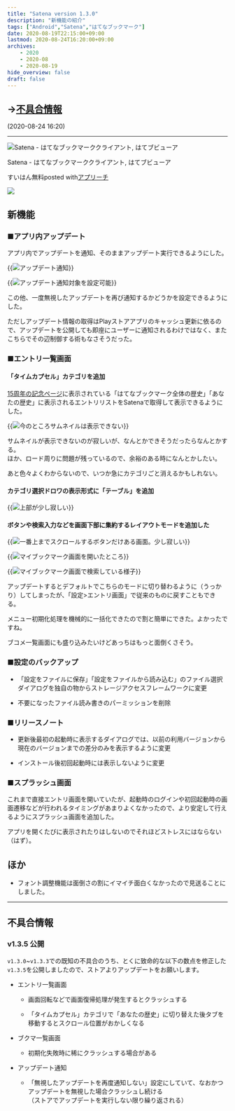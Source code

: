 ```yaml
---
title: "Satena version 1.3.0"
description: "新機能の紹介"
tags: ["Android","Satena","はてなブックマーク"]
date: 2020-08-19T22:15:00+09:00
lastmod: 2020-08-24T16:20:00+09:00
archives:
    - 2020
    - 2020-08
    - 2020-08-19
hide_overview: false
draft: false
---
```


## ->[不具合情報](#不具合情報)

(2020-08-24 16:20)

---

<div class="appreach"><img src="https://lh3.googleusercontent.com/8s4Fzo7AmnoNOT-pbsRoBSYbmBFgfS98l0Qatr1-aHYCRUJlHwab6jB1rijGC1_FYA=s128" alt="Satena - はてなブックマーククライアント, はてブビューア" class="appreach__icon"><div class="appreach__detail" style=""><p class="appreach__name">Satena - はてなブックマーククライアント, はてブビューア</p><p class="appreach__info"><span class="appreach__developper">すいはん</span><span class="appreach__price">無料</span><span class="appreach__posted">posted with<a href="https://mama-hack.com/app-reach/" title="アプリーチ" target="_blank" rel="nofollow">アプリーチ</a></span></p></div><div class="appreach__links" style=""><a href="https://play.google.com/store/apps/details?id=com.suihan74.satena" target="_blank" rel="nofollow" class="appreach__gplink"><img src="https://nabettu.github.io/appreach/img/gplay_ja.png"></a></div></div>

## 新機能

### ■アプリ内アップデート

アプリ内でアップデートを通知、そのままアップデート実行できるようにした。

{{<img src="/images/2020/08_01_00/in-app-update.png" zoom=".5" title="アップデート通知">}}

{{<img src="/images/2020/08_01_00/in-app-update-settings.png" zoom=".5" title="アップデート通知対象を設定可能">}}

この他、一度無視したアップデートを再び通知するかどうかを設定できるようにした。

ただしアップデート情報の取得はPlayストアアプリのキャッシュ更新に依るので、アップデートを公開しても即座にユーザーに通知されるわけではなく、またこちらでその辺制御する術もなさそうだった。

### ■エントリ一覧画面

#### 「タイムカプセル」カテゴリを追加

[15周年の記念ページ](https://b.hatena.ne.jp/15th)に表示されている「はてなブックマーク全体の歴史」「あなたの歴史」に表示されるエントリリストをSatenaで取得して表示できるようにした。

{{<img src="time_capsule.png" zoom=".5" title="今のところサムネイルは表示できない">}}

サムネイルが表示できないのが寂しいが、なんとかできそうだったらなんとかする。  
ほか、ロード周りに問題が残っているので、余裕のある時になんとかしたい。

あと色々よくわからないので、いつか急にカテゴリごと消えるかもしれない。

#### カテゴリ選択ドロワの表示形式に「テーブル」を追加

{{<img src="/images/2020/08_01_00/categories_mode_dev_1.png" zoom=".5" title="上部が少し寂しい">}}

#### ボタンや検索入力などを画面下部に集約するレイアウトモードを追加した

{{<img src="/images/2020/08_01_00/bottom_layout_dev_2.png" zoom=".5" title="一番上までスクロールするボタンだけある画面。少し寂しい">}}

{{<img src="/images/2020/08_01_00/bottom_layout_dev_3.png" zoom=".5" title="マイブックマーク画面を開いたところ">}}

{{<img src="/images/2020/08_01_00/bottom_layout_dev_4.png" zoom=".5" title="マイブックマーク画面で検索している様子">}}

アップデートするとデフォルトでこちらのモードに切り替わるように（うっかり）してしまったが、「設定>エントリ画面」で従来のものに戻すこともできる。

メニュー初期化処理を機械的に一括化できたので割と簡単にできた。よかったですね。

ブコメ一覧画面にも盛り込みたいけどあっちはもっと面倒くさそう。

### ■設定のバックアップ

- 「設定をファイルに保存」「設定をファイルから読み込む」のファイル選択ダイアログを独自の物からストレージアクセスフレームワークに変更

- 不要になったファイル読み書きのパーミッションを削除

### ■リリースノート

- 更新後最初の起動時に表示するダイアログでは、以前の利用バージョンから現在のバージョンまでの差分のみを表示するように変更

- インストール後初回起動時には表示しないように変更

### ■スプラッシュ画面

これまで直接エントリ画面を開いていたが、起動時のログインや初回起動時の画面遷移などが行われるタイミングがあまりよくなかったので、より安定して行えるようにスプラッシュ画面を追加した。

アプリを開くたびに表示されたりはしないのでそれほどストレスにはならない（はず）。

## ほか

- フォント調整機能は面倒さの割にイマイチ面白くなかったので見送ることにしました。

---

## 不具合情報

### v1.3.5 公開

`v1.3.0`~`v1.3.3`での既知の不具合のうち、とくに致命的な以下の数点を修正した`v1.3.5`を公開しましたので、ストアよりアップデートをお願いします。

- エントリ一覧画面

  - 画面回転などで画面復帰処理が発生するとクラッシュする

  - 「タイムカプセル」カテゴリで「あなたの歴史」に切り替えた後タブを移動するとスクロール位置がおかしくなる

- ブクマ一覧画面

  - 初期化失敗時に稀にクラッシュする場合がある

- アップデート通知

  - 「無視したアップデートを再度通知しない」設定にしていて、なおかつアップデートを無視した場合クラッシュし続ける  
  （ストアでアップデートを実行しない限り繰り返される）
